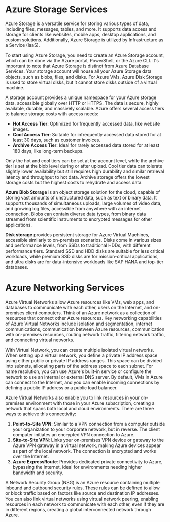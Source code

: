 # Azure Storage Services

Azure Storage is a versatile service for storing various types of data, including files, messages, tables, and more. It supports data access and storage for clients like websites, mobile apps, desktop applications, and custom solutions. Additionally, Azure Storage is utilized by Infrastructure as a Service (IaaS).

To start using Azure Storage, you need to create an Azure Storage account, which can be done via the Azure portal, PowerShell, or the Azure CLI. It's important to note that Azure Storage is distinct from Azure Database Services. Your storage account will house all your Azure Storage data objects, such as blobs, files, and disks. For Azure VMs, Azure Disk Storage is used to store virtual disks, but it cannot store disks outside of a virtual machine.

A storage account provides a unique namespace for your Azure storage data, accessible globally over HTTP or HTTPS. The data is secure, highly available, durable, and massively scalable. Azure offers several access tiers to balance storage costs with access needs:

- **Hot Access Tier**: Optimized for frequently accessed data, like website images.
- **Cool Access Tier**: Suitable for infrequently accessed data stored for at least 30 days, such as customer invoices.
- **Archive Access Tier**: Ideal for rarely accessed data stored for at least 180 days, like long-term backups.

Only the hot and cool tiers can be set at the account level, while the archive tier is set at the blob level during or after upload. Cool tier data can tolerate slightly lower availability but still requires high durability and similar retrieval latency and throughput to hot data. Archive storage offers the lowest storage costs but the highest costs to rehydrate and access data.

**Azure Blob Storage** is an object storage solution for the cloud, capable of storing vast amounts of unstructured data, such as text or binary data. It supports thousands of simultaneous uploads, large volumes of video data, and growing log files, accessible from anywhere with an internet connection. Blobs can contain diverse data types, from binary data streamed from scientific instruments to encrypted messages for other applications.

**Disk storage** provides persistent storage for Azure Virtual Machines, accessible similarly to on-premises scenarios. Disks come in various sizes and performance levels, from SSDs to traditional HDDs, with different performance tiers. Standard SSD and HDD disks are suitable for less critical workloads, while premium SSD disks are for mission-critical applications, and ultra disks are for data-intensive workloads like SAP HANA and top-tier databases.


# Azure Networking Services

Azure Virtual Networks allow Azure resources like VMs, web apps, and databases to communicate with each other, users on the Internet, and on-premises client computers. Think of an Azure network as a collection of resources that connect other Azure resources. Key networking capabilities of Azure Virtual Networks include isolation and segmentation, internet communications, communication between Azure resources, communication with on-premises resources, routing network traffic, filtering network traffic, and connecting virtual networks.

With Virtual Network, you can create multiple isolated virtual networks. When setting up a virtual network, you define a private IP address space using either public or private IP address ranges. This space can be divided into subnets, allocating parts of the address space to each subnet. For name resolution, you can use Azure's built-in service or configure the network to use an internal or external DNS server. By default, VMs in Azure can connect to the Internet, and you can enable incoming connections by defining a public IP address or a public load balancer.

Azure Virtual Networks also enable you to link resources in your on-premises environment with those in your Azure subscription, creating a network that spans both local and cloud environments. There are three ways to achieve this connectivity:

1. **Point-to-Site VPN**: Similar to a VPN connection from a computer outside your organization to your corporate network, but in reverse. The client computer initiates an encrypted VPN connection to Azure.
2. **Site-to-Site VPN**: Links your on-premises VPN device or gateway to the Azure VPN gateway in a virtual network, making Azure devices appear as part of the local network. The connection is encrypted and works over the Internet.
3. **Azure ExpressRoute**: Provides dedicated private connectivity to Azure, bypassing the Internet, ideal for environments needing higher bandwidth and security.

A Network Security Group (NSG) is an Azure resource containing multiple inbound and outbound security rules. These rules can be defined to allow or block traffic based on factors like source and destination IP addresses. You can also link virtual networks using virtual network peering, enabling resources in each network to communicate with each other, even if they are in different regions, creating a global interconnected network through Azure.

